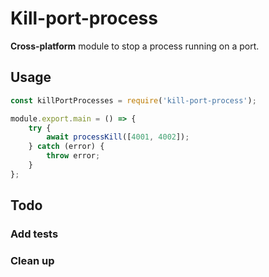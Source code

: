 # Kill-port-process

**Cross-platform** module to stop a process running on a port.

## Usage

```javascript
const killPortProcesses = require('kill-port-process');

module.export.main = () => {
	try {
		await processKill([4001, 4002]);
	} catch (error) {
		throw error;
	}
};
```

## Todo

### Add tests

### Clean up
